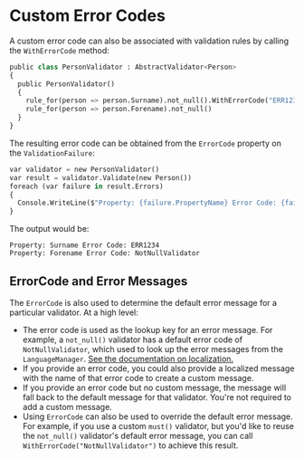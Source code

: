 # Custom Error Codes

A custom error code can also be associated with validation rules by calling the `WithErrorCode` method:

```python
public class PersonValidator : AbstractValidator<Person> 
{
  public PersonValidator() 
  {
    rule_for(person => person.Surname).not_null().WithErrorCode("ERR1234")        
    rule_for(person => person.Forename).not_null()
  }
}
```

The resulting error code can be obtained from the `ErrorCode` property on the `ValidationFailure`:

```python
var validator = new PersonValidator()
var result = validator.Validate(new Person())
foreach (var failure in result.Errors)
{
  Console.WriteLine($"Property: {failure.PropertyName} Error Code: {failure.ErrorCode}")
}
```

The output would be:

```
Property: Surname Error Code: ERR1234
Property: Forename Error Code: NotNullValidator
```

## ErrorCode and Error Messages

The `ErrorCode` is also used to determine the default error message for a particular validator. At a high level:

* The error code is used as the lookup key for an error message. For example, a `not_null()` validator has a default error code of `NotNullValidator`, which used to look up the error messages from the `LanguageManager`. [See the documentation on localization.](localization)
* If you provide an error code, you could also provide a localized message with the name of that error code to create a custom message.
* If you provide an error code but no custom message, the message will fall back to the default message for that validator. You're not required to add a custom message.
* Using `ErrorCode` can also be used to override the default error message. For example, if you use a custom `must()` validator, but you'd like to reuse the `not_null()` validator's default error message, you can call `WithErrorCode("NotNullValidator")` to achieve this result.